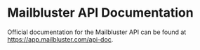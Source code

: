 # Mailbluster API Documentation
Official documentation for the Mailbluster API can be found at <https://app.mailbluster.com/api-doc>.